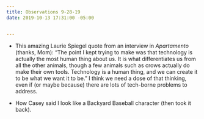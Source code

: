 ```yaml
---
title: Observations 9-28-19
date: 2019-10-13 17:31:00 -05:00


---
```


- This amazing Laurie Spiegel quote from an interview in *Apartamento* (thanks, Mom): “The point I kept trying to make was that technology is actually the most human thing about us. It is what differentiates us from all the other animals, though a few animals such as crows actually do make their own tools. Technology is a human thing, and we can create it to be what we want it to be.” I think we need a dose of that thinking, even if (or maybe because) there are lots of tech-borne problems to address.
* How Casey said I look like a Backyard Baseball character (then took it back).